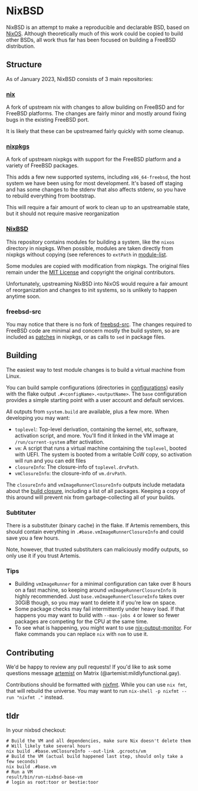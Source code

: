 # NixBSD
NixBSD is an attempt to make a reproducible and declarable BSD, based on [NixOS](https://nixos.org/).
Although theoretically much of this work could be copied to build other BSDs,
all work thus far has been focused on building a FreeBSD distribution.

## Structure
As of January 2023, NixBSD consists of 3 main repositories:

### [nix](https://github.com/rhelmot/nix)
A fork of upstream nix with changes to allow building on FreeBSD and for FreeBSD platforms.
The changes are fairly minor and mostly around fixing bugs in the existing FreeBSD port.

It is likely that these can be upstreamed fairly quickly with some cleanup.

### [nixpkgs](https://github.com/rhelmot/nixpkgs/tree/freebsd-staging)
A fork of upstream nixpkgs with support for the FreeBSD platform and a variety of FreeBSD packages.

This adds a few new supported systems, including `x86_64-freebsd`, the host system
we have been using for most development. It's based off staging and has some changes to
the stdenv that also affects stdenv, so you have to rebuild everything from bootstrap.

This will require a fair amount of work to clean up to an upstreamable state,
but it should not require masive reorganization

### [NixBSD](https://github.com/nixos-bsd/nixbsd)
This repository contains modules for building a system, like the `nixos` directory in nixpkgs.
When possible, modules are taken directly from nixpkgs without copying
(see references to `extPath` in [module-list](modules/module-list.nix).

Some modules are copied with modification from nixpkgs. The original files remain under the [MIT License](https://github.com/NixOS/nixpkgs/blob/master/COPYING) and copyright the original contributors.

Unfortunately, upstreaming NixBSD into NixOS would require a fair amount of reorganization and changes to init systems,
so is unlikely to happen anytime soon.

### freebsd-src
You may notice that there is no fork of [freebsd-src](https://cgit.freebsd.org/src/about/).
The changes required to FreeBSD code are minimal and concern mostly the build system,
so are included as [patches](https://github.com/rhelmot/nixpkgs/tree/freebsd-staging/pkgs/os-specific/bsd/freebsd/patches) in nixpkgs, or as calls to `sed` in package files.

## Building
The easiest way to test module changes is to build a virtual machine from Linux.

You can build sample configurations (directories in [configurations](configurations))
easily with the flake output `.#<configName>.<outputName>`.
The `base` configuration provides a simple starting point with a user account and default services.

All outputs from `system.build` are available, plus a few more. When developing you may want:

* `toplevel`: Top-level derivation, containing the kernel, etc, software, activation script, and more.
  You'll find it linked in the VM image at `/run/current-system` after activation.
* `vm`: A script that runs a virtual machine containing the `toplevel`, booted with UEFI. The system is booted from a writable CoW copy, so activation will run and you can edit files
* `closureInfo`: The closure-info of `toplevel.drvPath`.
* `vmClosureInfo`: the closure-info of `vm.drvPath`.

The `closureInfo` and `vmImageRunnerClosureInfo` outputs include metadata about the [build closure](https://zero-to-nix.com/concepts/closures), including a list of all packages. Keeping a copy of this around will prevent nix from garbage-collecting all of your builds.

### Subtituter
There is a substituter (binary cache) in the flake.
If Artemis remembers, this should contain everything in `.#base.vmImageRunnerClosureInfo` and
could save you a few hours.

Note, however, that trusted substituters can maliciously modify outputs, so only use it if you trust Artemis.

### Tips
* Building `vmImageRunner` for a minimal configuration can take over 8 hours on a fast machine, so keeping around `vmImageRunnerClosureInfo` is highly recommended. Just `base.vmImageRunnerClosureInfo` takes over 30GiB though, so you may want to delete it if you're low on space.
* Some package checks may fail intermittently under heavy load. If that happens you may want to build with `--max-jobs 4` or lower so fewer packages are competing for the CPU at the same time.
* To see what is happening, you might want to use [nix-output-monitor](https://github.com/maralorn/nix-output-monitor). For flake commands you can replace `nix` with `nom` to use it.

## Contributing
We'd be happy to review any pull requests! If you'd like to ask some questions message [artemist](https://github.com/artemist) on Matrix (@artemist:mildlyfunctional.gay).

Contributions should be formatted with [nixfmt](https://github.com/serokell/nixfmt). While you can use `nix fmt`,
that will rebuild the universe. You may want to run `nix-shell -p nixfmt --run "nixfmt ."` instead.

## tldr
In your nixbsd checkout:
```shell
# Build the VM and all dependencies, make sure Nix doesn't delete them
# Will likely take several hours
nix build .#base.vmClosureInfo --out-link .gcroots/vm
# Build the VM (actual build happened last step, should only take a few seconds)
nix build .#base.vm
# Run a VM
result/bin/run-nixbsd-base-vm
# login as root:toor or bestie:toor
```
